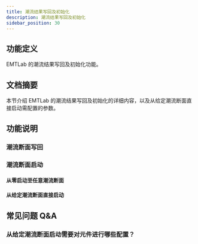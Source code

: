 ```yaml
---
title: 潮流结果写回及初始化
description: 潮流结果写回及初始化
sidebar_position: 30
---
```

## 功能定义
 EMTLab 的潮流结果写回及初始化功能。

## 文档摘要
本节介绍 EMTLab 的潮流结果写回及初始化的详细内容，以及从给定潮流断面直接启动需配置的参数。

## 功能说明
### 潮流断面写回

### 潮流断面启动
#### 从零启动至任意潮流断面

#### 从给定潮流断面直接启动


## 常见问题 Q&A
### 从给定潮流断面启动需要对元件进行哪些配置？